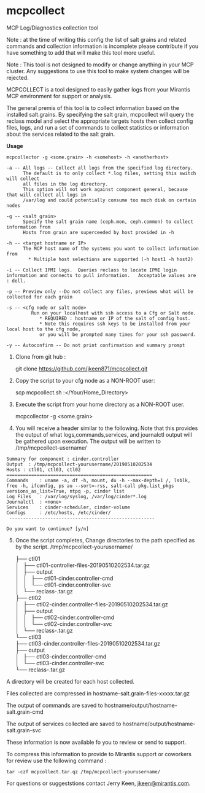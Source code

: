 # mcpcollect
MCP Log/Diagnostics collection tool

Note : at the time of writing this config the list of salt grains and related commands and collection information is incomplete
       please contribute if you have something to add that will make this tool more useful.

Note : This tool is not designed to modify or change anything in your MCP cluster.  Any suggestions to use this tool to
       make system changes will be rejected.

MCPCOLLECT is a tool designed to easily gather logs from your Mirantis MCP environment for support or analysis. 

The general premis of this tool is to collect information based on the installed salt.grains. By specifying the
salt grain, mcpcollect will query the reclass model and select the appropriate targets hosts then collect config 
files, logs, and run a set of commands to collect statistics or information about the services related to the salt grain.

**Usage**

    mcpcollector -g <some.grain> -h <somehost> -h <anotherhost> 

    -a -- All logs -- Collect all logs from the specified log directory.
          The default is to only collect *.log files, setting this switch will collect
          all files in the log directory. 
          This option will not work against component general, because that will collect all logs in
          /var/log and could potentially consume too much disk on certain nodes

    -g -- <salt grain>
          Specify the salt grain name (ceph.mon, ceph.common) to collect information from
          Hosts from grain are superceeded by host provided in -h

    -h -- <target hostname or IP>
          The MCP host name of the systems you want to collect information from 
          	* Multiple host selections are supported (-h host1 -h host2)

    -i -- Collect IPMI logs.  Queries reclass to locate IPMI login information and connects to pull information.   Acceptable values are : dell.

    -p -- Preview only --Do not collect any files, previews what will be collected for each grain

    -s -- <cfg node or salt node>
    		 Run on your localhost with ssh access to a Cfg or Salt node. 
	 			* REQUIRED : hostname or IP of the salt of config host.
	 			* Note this requires ssh keys to be installed from your  local host to the cfg node, 
	 			or you will be prompted many times for your ssh password.

    -y -- Autoconfirm -- Do not print confirmation and summary prompt

1) Clone from git hub :
   
    git clone https://github.com/jkeen871/mcpcollect.git
             
2) Copy the script to your cfg node as a NON-ROOT user:

    scp mcpcollect.sh <hostname or ip of cfg host>:</Your/Home_Directory>
              
3) Execute the script from your home directory as a NON-ROOT user.

    mcpcollector -g <some.grain> 
    
  4) You will receive a header similar to the following.  Note that this provides the output of what logs,commands,services, and journalctl output will be gathered upon execution.
  The output will be written to /tmp/mcpcollect-username/
  
    Summary for component : cinder.controller
    Output  : /tmp/mcpcollect-yourusername/20190510202534
    Hosts : ctl01, ctl03, ctl02
    ===================================================== 
    Commands    : uname -a, df -h, mount, du -h --max-depth=1 /, lsblk, free -h, ifconfig, ps au --sort=-rss, salt-call pkg.list_pkgs versions_as_list=True, ntpq -p, cinder list
    Log Files   : /var/log/syslog, /var/log/cinder*.log
    Journalctl  : <none>
    Services    : cinder-scheduler, cinder-volume
    Configs     : /etc/hosts, /etc/cinder/
     ----------------------------------------------------- 
    
    Do you want to continue? [y/n] 

5) Once the script completes, Change directories to the path specified as by the script. /tmp/mcpcollect-yourusername/

    ├── ctl01  
    │   ├── ctl01-controller-files-20190510202534.tar.gz  
    │   ├── output  
    │   │   ├── ctl01-cinder.controller-cmd  
    │   │   └── ctl01-cinder.controller-svc  
    │   └── reclass-.tar.gz  
    ├── ctl02  
    │   ├── ctl02-cinder.controller-files-20190510202534.tar.gz  
    │   ├── output  
    │   │   ├── ctl02-cinder.controller-cmd  
    │   │   └── ctl02-cinder.controller-svc  
    │   └── reclass-.tar.gz  
    └── ctl03  
        ├── ctl03-cinder.controller-files-20190510202534.tar.gz  
        ├── output  
        │   ├── ctl03-cinder.controller-cmd  
        │   └── ctl03-cinder.controller-svc  
        └── reclass-.tar.gz  
        
A directory will be created for each host collected.

Files collected are compressed in hostname-salt.grain-files-xxxxx.tar.gz

The output of commands are saved to hostname/output/hostname-salt.grain-cmd

The output of services collected are saved to hostname/output/hostname-salt.grain-svc


These information is now available fo you to review or send to support.

To compress this information to provide to Mirantis support or coworkers for review use the following command :

    tar -czf mcpcollect.tar.qz /tmp/mcpcollect-yourusername/


For questions or suggeststions contact Jerry Keen, jkeen@mirantis.com.
